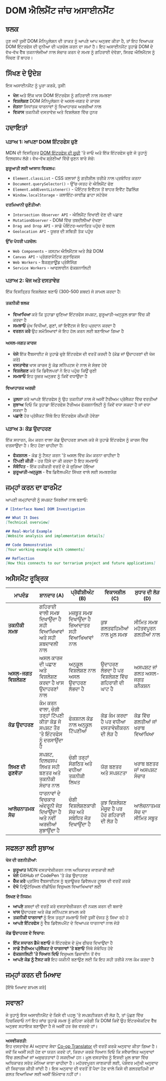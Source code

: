 <!--
CO_OP_TRANSLATOR_METADATA:
{
  "original_hash": "947ca5ce7c94aee9c7de7034e762bc17",
  "translation_date": "2025-10-22T17:47:50+00:00",
  "source_file": "3-terrarium/3-intro-to-DOM-and-closures/assignment.md",
  "language_code": "pa"
}
-->
# DOM ਐਲਿਮੈਂਟ ਜਾਂਚ ਅਸਾਈਨਮੈਂਟ

## ਝਲਕ

ਹੁਣ ਜਦੋਂ ਤੁਸੀਂ DOM ਮੈਨਿਪੂਲੇਸ਼ਨ ਦੀ ਤਾਕਤ ਨੂੰ ਆਪਣੇ ਆਪ ਅਨੁਭਵ ਕੀਤਾ ਹੈ, ਤਾਂ ਇਹ ਵਿਆਪਕ DOM ਇੰਟਰਫੇਸ ਦੀ ਦੁਨੀਆ ਦੀ ਪੜਚੋਲ ਕਰਨ ਦਾ ਸਮਾਂ ਹੈ। ਇਹ ਅਸਾਈਨਮੈਂਟ ਤੁਹਾਡੇ DOM ਦੇ ਵੱਖ-ਵੱਖ ਵੈੱਬ ਤਕਨਾਲੋਜੀਆਂ ਨਾਲ ਸੰਚਾਰ ਕਰਨ ਦੇ ਸਮਝ ਨੂੰ ਗਹਿਰਾਈ ਦੇਵੇਗਾ, ਸਿਰਫ ਐਲਿਮੈਂਟਸ ਨੂੰ ਖਿੱਚਣ ਤੋਂ ਬਾਹਰ।

## ਸਿੱਖਣ ਦੇ ਉਦੇਸ਼

ਇਸ ਅਸਾਈਨਮੈਂਟ ਨੂੰ ਪੂਰਾ ਕਰਕੇ, ਤੁਸੀਂ:
- **ਖੋਜ** ਅਤੇ ਇੱਕ ਖਾਸ DOM ਇੰਟਰਫੇਸ ਨੂੰ ਗਹਿਰਾਈ ਨਾਲ ਸਮਝਣਾ
- **ਵਿਸ਼ਲੇਸ਼ਣ** DOM ਮੈਨਿਪੂਲੇਸ਼ਨ ਦੇ ਅਸਲ-ਜਗਤ ਦੇ ਕਾਰਜ
- **ਜੋੜਨਾ** ਸਿਧਾਂਤਕ ਧਾਰਨਾਵਾਂ ਨੂੰ ਵਿਆਹਾਰਕ ਅਰਜ਼ੀਆਂ ਨਾਲ
- **ਵਿਕਾਸ** ਤਕਨੀਕੀ ਦਸਤਾਵੇਜ਼ ਅਤੇ ਵਿਸ਼ਲੇਸ਼ਣ ਵਿੱਚ ਹੁਨਰ

## ਹਦਾਇਤਾਂ

### ਪੜਾਅ 1: ਆਪਣਾ DOM ਇੰਟਰਫੇਸ ਚੁਣੋ

MDN ਦੀ ਵਿਸਤ੍ਰਿਤ [DOM ਇੰਟਰਫੇਸ ਦੀ ਸੂਚੀ](https://developer.mozilla.org/docs/Web/API/Document_Object_Model) 'ਤੇ ਜਾਓ ਅਤੇ ਇੱਕ ਇੰਟਰਫੇਸ ਚੁਣੋ ਜੋ ਤੁਹਾਨੂੰ ਦਿਲਚਸਪ ਲੱਗੇ। ਵੱਖ-ਵੱਖ ਸ਼੍ਰੇਣੀਆਂ ਵਿੱਚੋਂ ਚੁਣਨ ਬਾਰੇ ਸੋਚੋ:

**ਸ਼ੁਰੂਆਤੀ ਲਈ ਆਸਾਨ ਵਿਕਲਪ:**
- `Element.classList` - CSS ਕਲਾਸਾਂ ਨੂੰ ਗਤੀਸ਼ੀਲ ਤਰੀਕੇ ਨਾਲ ਪ੍ਰਬੰਧਿਤ ਕਰਨਾ
- `Document.querySelector()` - ਉੱਚ-ਸਤਹ ਦੇ ਐਲਿਮੈਂਟ ਚੋਣ
- `Element.addEventListener()` - ਪੌਇੰਟਰ ਇਵੈਂਟਸ ਤੋਂ ਬਾਹਰ ਇਵੈਂਟ ਹੈਂਡਲਿੰਗ
- `Window.localStorage` - ਕਲਾਇੰਟ-ਸਾਈਡ ਡਾਟਾ ਸਟੋਰੇਜ

**ਦਰਮਿਆਨੀ ਚੁਣੌਤੀਆਂ:**
- `Intersection Observer API` - ਐਲਿਮੈਂਟ ਵਿਖਾਈ ਦੇਣ ਦੀ ਪਛਾਣ
- `MutationObserver` - DOM ਵਿੱਚ ਤਬਦੀਲੀਆਂ ਦੇਖਣਾ
- `Drag and Drop API` - ਸਾਡੇ ਪੌਇੰਟਰ-ਅਧਾਰਿਤ ਪਹੁੰਚ ਦੇ ਬਦਲ
- `Geolocation API` - ਯੂਜ਼ਰ ਦੀ ਸਥਿਤੀ ਤੱਕ ਪਹੁੰਚ

**ਉੱਚ ਪੱਧਰੀ ਪੜਚੋਲ:**
- `Web Components` - ਕਸਟਮ ਐਲਿਮੈਂਟਸ ਅਤੇ ਸ਼ੈਡੋ DOM
- `Canvas API` - ਪ੍ਰੋਗਰਾਮੈਟਿਕ ਗ੍ਰਾਫਿਕਸ
- `Web Workers` - ਬੈਕਗ੍ਰਾਊਂਡ ਪ੍ਰੋਸੈਸਿੰਗ
- `Service Workers` - ਆਫਲਾਈਨ ਫੰਕਸ਼ਨਾਲਿਟੀ

### ਪੜਾਅ 2: ਖੋਜ ਅਤੇ ਦਸਤਾਵੇਜ਼

ਇੱਕ ਵਿਸਤ੍ਰਿਤ ਵਿਸ਼ਲੇਸ਼ਣ ਬਣਾਓ (300-500 ਸ਼ਬਦ) ਜੋ ਸ਼ਾਮਲ ਕਰਦਾ ਹੈ:

#### ਤਕਨੀਕੀ ਝਲਕ
- **ਵਿਆਖਿਆ** ਕਰੋ ਕਿ ਤੁਹਾਡਾ ਚੁਣਿਆ ਇੰਟਰਫੇਸ ਸਪਸ਼ਟ, ਸ਼ੁਰੂਆਤੀ-ਅਨੁਕੂਲ ਭਾਸ਼ਾ ਵਿੱਚ ਕੀ ਕਰਦਾ ਹੈ
- **ਸਮਝਾਓ** ਮੁੱਖ ਵਿਧੀਆਂ, ਗੁਣਾਂ, ਜਾਂ ਇਵੈਂਟਸ ਜੋ ਇਹ ਪ੍ਰਦਾਨ ਕਰਦਾ ਹੈ
- **ਵਰਣਨ ਕਰੋ** ਉਹ ਸਮੱਸਿਆਵਾਂ ਜੋ ਇਹ ਹੱਲ ਕਰਨ ਲਈ ਬਣਾਇਆ ਗਿਆ ਹੈ

#### ਅਸਲ-ਜਗਤ ਕਾਰਜ
- **ਖੋਜੋ** ਇੱਕ ਵੈੱਬਸਾਈਟ ਜੋ ਤੁਹਾਡੇ ਚੁਣੇ ਇੰਟਰਫੇਸ ਦੀ ਵਰਤੋਂ ਕਰਦੀ ਹੈ (ਕੋਡ ਜਾਂ ਉਦਾਹਰਣਾਂ ਦੀ ਖੋਜ ਕਰੋ)
- **ਦਸਤਾਵੇਜ਼** ਖਾਸ ਕਾਰਜ ਨੂੰ ਕੋਡ ਸਨਿੱਪਟਸ ਦੇ ਨਾਲ ਜੇ ਸੰਭਵ ਹੋਵੇ
- **ਵਿਸ਼ਲੇਸ਼ਣ** ਕਰੋ ਕਿ ਡਿਵੈਲਪਰਾਂ ਨੇ ਇਹ ਪਹੁੰਚ ਕਿਉਂ ਚੁਣੀ
- **ਸਮਝਾਓ** ਇਹ ਯੂਜ਼ਰ ਅਨੁਭਵ ਨੂੰ ਕਿਵੇਂ ਵਧਾਉਂਦਾ ਹੈ

#### ਵਿਆਹਾਰਕ ਅਰਜ਼ੀ
- **ਤੁਲਨਾ** ਕਰੋ ਆਪਣੇ ਇੰਟਰਫੇਸ ਨੂੰ ਉਹ ਤਕਨੀਕਾਂ ਨਾਲ ਜੋ ਅਸੀਂ ਟੈਰੀਅਮ ਪ੍ਰੋਜੈਕਟ ਵਿੱਚ ਵਰਤੀਆਂ
- **ਸੁਝਾਅ** ਦਿਓ ਕਿ ਤੁਹਾਡਾ ਇੰਟਰਫੇਸ ਟੈਰੀਅਮ ਫੰਕਸ਼ਨਾਲਿਟੀ ਨੂੰ ਕਿਵੇਂ ਵਧਾ ਸਕਦਾ ਹੈ ਜਾਂ ਵਧਾ ਸਕਦਾ ਹੈ
- **ਪਛਾਣੋ** ਹੋਰ ਪ੍ਰੋਜੈਕਟ ਜਿੱਥੇ ਇਹ ਇੰਟਰਫੇਸ ਕੀਮਤੀ ਹੋਵੇਗਾ

### ਪੜਾਅ 3: ਕੋਡ ਉਦਾਹਰਣ

ਇੱਕ ਸਧਾਰਨ, ਕੰਮ ਕਰਨ ਵਾਲਾ ਕੋਡ ਉਦਾਹਰਣ ਸ਼ਾਮਲ ਕਰੋ ਜੋ ਤੁਹਾਡੇ ਇੰਟਰਫੇਸ ਨੂੰ ਕਾਰਜ ਵਿੱਚ ਦਰਸਾਉਂਦਾ ਹੈ। ਇਹ ਹੋਣਾ ਚਾਹੀਦਾ ਹੈ:
- **ਫੰਕਸ਼ਨਲ** - ਕੋਡ ਨੂੰ ਟੈਸਟ ਕਰਨ 'ਤੇ ਅਸਲ ਵਿੱਚ ਕੰਮ ਕਰਨਾ ਚਾਹੀਦਾ ਹੈ
- **ਟਿੱਪਣੀ ਕੀਤੀ** - ਹਰ ਹਿੱਸੇ ਦਾ ਕੀ ਕਰਦਾ ਹੈ ਇਹ ਸਮਝਾਓ
- **ਸੰਬੰਧਿਤ** - ਇੱਕ ਹਕੀਕਤੀ ਵਰਤੋਂ ਦੇ ਕੇ ਜੁੜਿਆ ਹੋਇਆ
- **ਸ਼ੁਰੂਆਤੀ-ਅਨੁਕੂਲ** - ਵੈੱਬ ਡਿਵੈਲਪਮੈਂਟ ਸਿੱਖਣ ਵਾਲੇ ਲਈ ਸਮਝਣਯੋਗ

## ਜਮ੍ਹਾਂ ਕਰਨ ਦਾ ਫਾਰਮੈਟ

ਆਪਣੀ ਜਮ੍ਹਾਂਦਾਰੀ ਨੂੰ ਸਪਸ਼ਟ ਸਿਰਲੇਖਾਂ ਨਾਲ ਬਣਾਓ:

```markdown
# [Interface Name] DOM Investigation

## What It Does
[Technical overview]

## Real-World Example
[Website analysis and implementation details]

## Code Demonstration
[Your working example with comments]

## Reflection
[How this connects to our terrarium project and future applications]
```

## ਅਸੈਸਮੈਂਟ ਰੂਬ੍ਰਿਕ

| ਮਾਪਦੰਡ | ਸ਼ਾਨਦਾਰ (A) | ਪ੍ਰੋਫੀਸ਼ੀਅੰਟ (B) | ਵਿਕਾਸਸ਼ੀਲ (C) | ਸੁਧਾਰ ਦੀ ਲੋੜ (D) |
|----------|---------------|----------------|----------------|----------------------|
| **ਤਕਨੀਕੀ ਸਮਝ** | ਗਹਿਰਾਈ ਵਾਲੀ ਸਮਝ ਦਿਖਾਉਂਦਾ ਹੈ ਸਹੀ ਵਿਆਖਿਆਵਾਂ ਅਤੇ ਸਹੀ ਸ਼ਬਦਾਵਲੀ ਨਾਲ | ਮਜ਼ਬੂਤ ਸਮਝ ਦਿਖਾਉਂਦਾ ਹੈ ਜ਼ਿਆਦਾਤਰ ਸਹੀ ਵਿਆਖਿਆਵਾਂ ਨਾਲ | ਕੁਝ ਗਲਤਫਹਿਮੀਆਂ ਨਾਲ ਮੂਲ ਸਮਝ | ਸੀਮਿਤ ਸਮਝ ਮਹੱਤਵਪੂਰਨ ਗਲਤੀਆਂ ਨਾਲ |
| **ਅਸਲ-ਜਗਤ ਵਿਸ਼ਲੇਸ਼ਣ** | ਅਸਲ ਕਾਰਜ ਦੀ ਪਛਾਣ ਅਤੇ ਵਿਸ਼ਲੇਸ਼ਣ ਕਰਦਾ ਹੈ ਖਾਸ ਉਦਾਹਰਣਾਂ ਨਾਲ | ਅਨੁਕੂਲ ਵਿਸ਼ਲੇਸ਼ਣ ਨਾਲ ਅਸਲ ਉਦਾਹਰਣ ਲੱਭਦਾ ਹੈ | ਉਦਾਹਰਣ ਲੱਭਦਾ ਹੈ ਪਰ ਵਿਸ਼ਲੇਸ਼ਣ ਵਿੱਚ ਗਹਿਰਾਈ ਦੀ ਘਾਟ ਹੈ | ਅਸਪਸ਼ਟ ਜਾਂ ਗਲਤ ਅਸਲ-ਜਗਤ ਕਨੈਕਸ਼ਨ |
| **ਕੋਡ ਉਦਾਹਰਣ** | ਕੰਮ ਕਰਨ ਵਾਲਾ, ਚੰਗੀ ਤਰ੍ਹਾਂ ਟਿੱਪਣੀ ਕੀਤਾ ਕੋਡ ਜੋ ਸਪਸ਼ਟ ਤੌਰ 'ਤੇ ਇੰਟਰਫੇਸ ਨੂੰ ਦਰਸਾਉਂਦਾ ਹੈ | ਫੰਕਸ਼ਨਲ ਕੋਡ ਨਾਲ ਅਨੁਕੂਲ ਟਿੱਪਣੀਆਂ | ਕੋਡ ਕੰਮ ਕਰਦਾ ਹੈ ਪਰ ਵਧੀਆ ਦਸਤਾਵੇਜ਼ੀਕਰਨ ਦੀ ਲੋੜ ਹੈ | ਕੋਡ ਵਿੱਚ ਗਲਤੀਆਂ ਜਾਂ ਖਰਾਬ ਵਿਆਖਿਆ |
| **ਲਿਖਣ ਦੀ ਗੁਣਵੱਤਾ** | ਸਪਸ਼ਟ, ਦਿਲਚਸਪ ਲਿਖਤ ਸਹੀ ਬਣਤਰ ਅਤੇ ਤਕਨੀਕੀ ਸੰਚਾਰ ਨਾਲ | ਚੰਗੀ ਤਰ੍ਹਾਂ ਸੰਗਠਿਤ ਅਤੇ ਵਧੀਆ ਤਕਨੀਕੀ ਲਿਖਤ | ਯੋਗ ਬਣਤਰ ਅਤੇ ਸਪਸ਼ਟਤਾ | ਖਰਾਬ ਬਣਤਰ ਜਾਂ ਅਸਪਸ਼ਟ ਸੰਚਾਰ |
| **ਆਲੋਚਨਾਤਮਕ ਸੋਚ** | ਧਾਰਨਾਵਾਂ ਦੇ ਵਿਚਕਾਰ ਅੰਦਰੂਨੀ ਜੋੜ ਦਿਖਾਉਂਦਾ ਹੈ ਅਤੇ ਨਵੀਂ ਅਰਜ਼ੀਆਂ ਸੁਝਾਉਂਦਾ ਹੈ | ਚੰਗੀ ਵਿਸ਼ਲੇਸ਼ਣਕਾਰੀ ਸੋਚ ਅਤੇ ਸਬੰਧਿਤ ਜੋੜ ਦਿਖਾਉਂਦਾ ਹੈ | ਕੁਝ ਵਿਸ਼ਲੇਸ਼ਣ ਮੌਜੂਦ ਹੈ ਪਰ ਹੋਰ ਗਹਿਰਾਈ ਦੀ ਲੋੜ ਹੈ | ਆਲੋਚਨਾਤਮਕ ਸੋਚ ਦਾ ਸੀਮਿਤ ਸਬੂਤ |

## ਸਫਲਤਾ ਲਈ ਸੁਝਾਅ

**ਖੋਜ ਦੀ ਰਣਨੀਤੀਆਂ:**
- **ਸ਼ੁਰੂਆਤ** MDN ਦਸਤਾਵੇਜ਼ੀਕਰਨ ਨਾਲ ਅਧਿਕਾਰਤ ਜਾਣਕਾਰੀ ਲਈ
- **ਖੋਜੋ** GitHub ਜਾਂ CodePen 'ਤੇ ਕੋਡ ਉਦਾਹਰਣ
- **ਚੈੱਕ ਕਰੋ** ਪ੍ਰਸਿੱਧ ਵੈੱਬਸਾਈਟਸ ਨੂੰ ਬ੍ਰਾਊਜ਼ਰ ਡਿਵੈਲਪਰ ਟੂਲਸ ਦੀ ਵਰਤੋਂ ਕਰਕੇ
- **ਦੇਖੋ** ਟਿਊਟੋਰਿਅਲ ਵੀਡੀਓਜ਼ ਵਿਜ਼ੁਅਲ ਵਿਆਖਿਆਵਾਂ ਲਈ

**ਲਿਖਣ ਦੇ ਨਿਯਮ:**
- **ਆਪਣੇ** ਸ਼ਬਦਾਂ ਦੀ ਵਰਤੋਂ ਕਰੋ ਦਸਤਾਵੇਜ਼ੀਕਰਨ ਦੀ ਨਕਲ ਕਰਨ ਦੀ ਬਜਾਏ
- **ਖਾਸ** ਉਦਾਹਰਣ ਅਤੇ ਕੋਡ ਸਨਿੱਪਟਸ ਸ਼ਾਮਲ ਕਰੋ
- **ਤਕਨੀਕੀ ਧਾਰਨਾਵਾਂ** ਨੂੰ ਇਸ ਤਰ੍ਹਾਂ ਸਮਝਾਓ ਜਿਵੇਂ ਤੁਸੀਂ ਦੋਸਤ ਨੂੰ ਸਿਖਾ ਰਹੇ ਹੋ
- **ਆਪਣੇ ਇੰਟਰਫੇਸ** ਨੂੰ ਵੈੱਬ ਡਿਵੈਲਪਮੈਂਟ ਦੇ ਵਿਆਪਕ ਧਾਰਨਾਵਾਂ ਨਾਲ ਜੋੜੋ

**ਕੋਡ ਉਦਾਹਰਣ ਦੇ ਵਿਚਾਰ:**
- **ਇੱਕ ਸਧਾਰਨ ਡੈਮੋ ਬਣਾਓ** ਜੋ ਇੰਟਰਫੇਸ ਦੇ ਮੁੱਖ ਫੀਚਰ ਦਿਖਾਉਂਦਾ ਹੈ
- **ਸਾਡੇ ਟੈਰੀਅਮ ਪ੍ਰੋਜੈਕਟ ਦੇ ਧਾਰਨਾਵਾਂ 'ਤੇ ਬਣਾਓ** ਜਿੱਥੇ ਸੰਬੰਧਿਤ ਹੋਵੇ
- **ਫੰਕਸ਼ਨਲਿਟੀ 'ਤੇ ਧਿਆਨ ਦਿਓ** ਵਿਜ਼ੁਅਲ ਡਿਜ਼ਾਈਨ ਤੋਂ ਵੱਧ
- **ਆਪਣੇ ਕੋਡ ਨੂੰ ਟੈਸਟ ਕਰੋ** ਇਹ ਯਕੀਨੀ ਬਣਾਉਣ ਲਈ ਕਿ ਇਹ ਸਹੀ ਤਰੀਕੇ ਨਾਲ ਕੰਮ ਕਰਦਾ ਹੈ

## ਜਮ੍ਹਾਂ ਕਰਨ ਦੀ ਮਿਆਦ

[ਇੱਥੇ ਮਿਆਦ ਸ਼ਾਮਲ ਕਰੋ]

## ਸਵਾਲ?

ਜੇ ਤੁਹਾਨੂੰ ਇਸ ਅਸਾਈਨਮੈਂਟ ਦੇ ਕਿਸੇ ਵੀ ਪਹਲੂ 'ਤੇ ਸਪਸ਼ਟੀਕਰਨ ਦੀ ਲੋੜ ਹੈ, ਤਾਂ ਪੁੱਛਣ ਵਿੱਚ ਹਿਚਕਿਚਾਓ ਨਾ! ਇਹ ਜਾਂਚ ਤੁਹਾਡੇ ਸਮਝ ਨੂੰ ਗਹਿਰਾ ਕਰੇਗੀ ਕਿ DOM ਕਿਵੇਂ ਉਹ ਇੰਟਰਐਕਟਿਵ ਵੈੱਬ ਅਨੁਭਵ ਸਹਾਇਕ ਬਣਾਉਂਦਾ ਹੈ ਜੋ ਅਸੀਂ ਹਰ ਰੋਜ਼ ਵਰਤਦੇ ਹਾਂ।

---

**ਅਸਵੀਕਰਤੀ**:  
ਇਹ ਦਸਤਾਵੇਜ਼ AI ਅਨੁਵਾਦ ਸੇਵਾ [Co-op Translator](https://github.com/Azure/co-op-translator) ਦੀ ਵਰਤੋਂ ਕਰਕੇ ਅਨੁਵਾਦ ਕੀਤਾ ਗਿਆ ਹੈ। ਜਦੋਂ ਕਿ ਅਸੀਂ ਸਹੀ ਹੋਣ ਦਾ ਯਤਨ ਕਰਦੇ ਹਾਂ, ਕਿਰਪਾ ਕਰਕੇ ਧਿਆਨ ਦਿਓ ਕਿ ਸਵੈਚਾਲਿਤ ਅਨੁਵਾਦਾਂ ਵਿੱਚ ਗਲਤੀਆਂ ਜਾਂ ਅਸੁਚਤਤਾਵਾਂ ਹੋ ਸਕਦੀਆਂ ਹਨ। ਮੂਲ ਦਸਤਾਵੇਜ਼ ਨੂੰ ਇਸਦੀ ਮੂਲ ਭਾਸ਼ਾ ਵਿੱਚ ਅਧਿਕਾਰਤ ਸਰੋਤ ਮੰਨਿਆ ਜਾਣਾ ਚਾਹੀਦਾ ਹੈ। ਮਹੱਤਵਪੂਰਨ ਜਾਣਕਾਰੀ ਲਈ, ਪੇਸ਼ੇਵਰ ਮਨੁੱਖੀ ਅਨੁਵਾਦ ਦੀ ਸਿਫਾਰਸ਼ ਕੀਤੀ ਜਾਂਦੀ ਹੈ। ਇਸ ਅਨੁਵਾਦ ਦੀ ਵਰਤੋਂ ਤੋਂ ਪੈਦਾ ਹੋਣ ਵਾਲੇ ਕਿਸੇ ਵੀ ਗਲਤਫਹਿਮੀ ਜਾਂ ਗਲਤ ਵਿਆਖਿਆ ਲਈ ਅਸੀਂ ਜ਼ਿੰਮੇਵਾਰ ਨਹੀਂ ਹਾਂ।